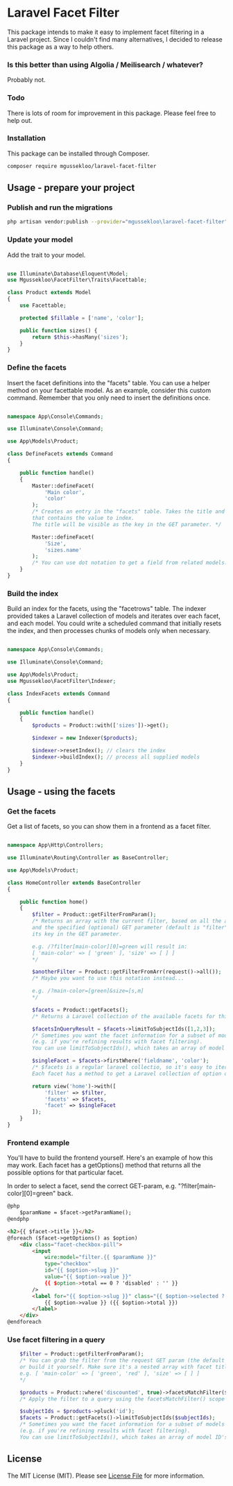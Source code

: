 # Laravel Facet Filter

This package intends to make it easy to implement facet filtering in a Laravel project.
Since I couldn't find many alternatives, I decided to release this package as a way to help others.

### Is this better than using Algolia / Meilisearch / whatever?

Probably not.

### Todo

There is lots of room for improvement in this package. Please feel free to help out.

### Installation

This package can be installed through Composer.

``` bash
composer require mgussekloo/laravel-facet-filter
```

## Usage - prepare your project

### Publish and run the migrations

``` bash
php artisan vendor:publish --provider="mgussekloo\laravel-facet-filter"
```

### Update your model

Add the trait to your model.

``` php

use Illuminate\Database\Eloquent\Model;
use Mgussekloo\FacetFilter\Traits\Facettable;

class Product extends Model
{
    use Facettable;

	protected $fillable = ['name', 'color'];

	public function sizes() {
		return $this->hasMany('sizes');
	}
}

```

### Define the facets

Insert the facet definitions into the "facets" table. You can use a helper method on your facettable model. As an example, consider this custom command.
Remember that you only need to insert the definitions once.

``` php

namespace App\Console\Commands;

use Illuminate\Console\Command;

use App\Models\Product;

class DefineFacets extends Command
{

    public function handle()
    {
    	Master::defineFacet(
    		'Main color',
    		'color'
    	);
    	/* Creates an entry in the "facets" table. Takes the title and the field on the model
    	that contains the value to index.
    	The title will be visible as the key in the GET parameter. */

    	Master::defineFacet(
    		'Size',
    		'sizes.name'
    	);
    	/* You can use dot notation to get a field from related models. */
    }
}

```

### Build the index

Build an index for the facets, using the "facetrows" table. The indexer provided takes a Laravel collection of models and iterates over each facet, and each model.
You could write a scheduled command that initially resets the index, and then processes chunks of models only when necessary.

``` php

namespace App\Console\Commands;

use Illuminate\Console\Command;

use App\Models\Product;
use Mgussekloo\FacetFilter\Indexer;

class IndexFacets extends Command
{

    public function handle()
    {
    	$products = Product::with(['sizes'])->get();

        $indexer = new Indexer($products);

        $indexer->resetIndex(); // clears the index
        $indexer->buildIndex(); // process all supplied models
    }
}

```
## Usage - using the facets

### Get the facets

Get a list of facets, so you can show them in a frontend as a facet filter.

``` php

namespace App\Http\Controllers;

use Illuminate\Routing\Controller as BaseController;

use App\Models\Product;

class HomeController extends BaseController
{

	public function home()
	{
		$filter = Product::getFilterFromParam();
		/* Returns an array with the current filter, based on all the available facets for this model,
		and the specified (optional) GET parameter (default is "filter"). A facet's title is
		its key in the GET parameter.

		e.g. /?filter[main-color][0]=green will result in:
		[ 'main-color' => [ 'green' ], 'size' => [ ] ]
		*/

		$anotherFilter = Product::getFilterFromArr(request()->all());
		/* Maybe you want to use this notation instead...

		e.g. /?main-color=[green]&size=[s,m]
		*/

		$facets = Product::getFacets();
		/* Returns a Laravel collection of the available facets for this product. */

		$facetsInQueryResult = $facets->limitToSubjectIds([1,2,3]);
		/* Sometimes you want the facet information for a subset of models
		(e.g. if you're refining results with facet filtering).
		You can use limitToSubjectIds(), which takes an array of model ID's. */

		$singleFacet = $facets->firstWhere('fieldname', 'color');
		/* $facets is a regular laravel collectio, so it's easy to iterate all of them, or find the one you need.
		Each facet has a method to get a Laravel collection of option objects, to help you build your frontend. */

		return view('home')->with([
			'filter' => $filter,
			'facets' => $facets,
			'facet' => $singleFacet
		]);
	}
}

```

### Frontend example

You'll have to build the frontend yourself. Here's an example of how this may work.
Each facet has a getOptions() method that returns all the possible options for that particular facet.

In order to select a facet, send the correct GET-param, e.g. "?filter[main-color][0]=green"
back.

``` html
@php
    $paramName = $facet->getParamName();
@endphp

<h2>{{ $facet->title }}</h2>
@foreach ($facet->getOptions() as $option)
    <div class="facet-checkbox-pill">
        <input
            wire:model="filter.{{ $paramName }}"
            type="checkbox"
            id="{{ $option->slug }}"
            value="{{ $option->value }}"
            {{ $option->total == 0 ? 'disabled' : '' }}
        />
        <label for="{{ $option->slug }}" class="{{ $option->selected ? 'selected' : '' }}">
            {{ $option->value }} ({{ $option->total }})
        </label>
    </div>
@endforeach
```

### Use facet filtering in a query

``` php
	$filter = Product::getFilterFromParam();
	/* You can grab the filter from the request GET param (the default being "filter")
	or build it yourself. Make sure it's a nested array with facet titles for keys.
	e.g. [ 'main-color' => [ 'green', 'red' ], 'size' => [ ] ]
	*/

	$products = Product::where('discounted', true)->facetsMatchFilter($filter);
	/* Apply the filter to a query using the facetsMatchFilter() scope on the model */

	$subjectIds = $products->pluck('id');
	$facets = Product::getFacets()->limitToSubjectIds($subjectIds);
	/* Sometimes you want the facet information for a subset of models
	(e.g. if you're refining results with facet filtering).
	You can use limitToSubjectIds(), which takes an array of model ID's. */

```

## License

The MIT License (MIT). Please see [License File](LICENSE.md) for more information.

